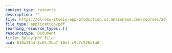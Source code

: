 ```yaml
---
content_type: resource
description: ''
file: https://ol-ocw-studio-app-production.s3.amazonaws.com/courses/20-219-becoming-the-next-bill-nye-writing-and-hosting-the-educational-show-january-iap-2015/810a11448c652ba710e7c9c7c528d1a8_VQi6t2NfWig.pdf
file_type: application/pdf
learning_resource_types: []
resourcetype: Document
title: 3play pdf file
uid: 810a1144-8c65-2ba7-10e7-c9c7c528d1a8
---
```

